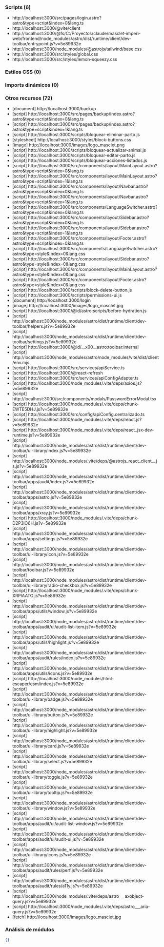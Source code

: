 ### Scripts (6)

- http://localhost:3000/src/pages/login.astro?astro&type=script&index=0&lang.ts
- http://localhost:3000/@vite/client
- http://localhost:3000/@fs/C:/Proyectos/claude/masclet-imperi-web/frontend/node_modules/astro/dist/runtime/client/dev-toolbar/entrypoint.js?v=5e89932e
- http://localhost:3000/node_modules/@astrojs/tailwind/base.css
- http://localhost:3000/src/styles/global.css
- http://localhost:3000/src/styles/lemon-squeezy.css

### Estilos CSS (0)


### Imports dinámicos (0)


### Otros recursos (72)

- [document] http://localhost:3000/backup
- [script] http://localhost:3000/src/pages/backup/index.astro?astro&type=script&index=0&lang.ts
- [script] http://localhost:3000/src/pages/backup/index.astro?astro&type=script&index=1&lang.ts
- [script] http://localhost:3000/scripts/bloquear-eliminar-parto.js
- [stylesheet] http://localhost:3000/styles/block-buttons.css
- [image] http://localhost:3000/images/logo_masclet.png
- [script] http://localhost:3000/scripts/bloquear-actualizar-animal.js
- [script] http://localhost:3000/scripts/bloquear-editar-parto.js
- [script] http://localhost:3000/scripts/bloquear-acciones-listados.js
- [script] http://localhost:3000/src/components/layout/MainLayout.astro?astro&type=script&index=0&lang.ts
- [script] http://localhost:3000/src/components/layout/MainLayout.astro?astro&type=script&index=1&lang.ts
- [script] http://localhost:3000/src/components/layout/Navbar.astro?astro&type=script&index=0&lang.ts
- [script] http://localhost:3000/src/components/layout/Navbar.astro?astro&type=script&index=1&lang.ts
- [script] http://localhost:3000/src/components/LanguageSwitcher.astro?astro&type=script&index=0&lang.ts
- [script] http://localhost:3000/src/components/layout/Sidebar.astro?astro&type=script&index=0&lang.ts
- [script] http://localhost:3000/src/components/layout/Sidebar.astro?astro&type=script&index=1&lang.ts
- [script] http://localhost:3000/src/components/layout/Footer.astro?astro&type=script&index=0&lang.ts
- [script] http://localhost:3000/src/components/LanguageSwitcher.astro?astro&type=style&index=0&lang.css
- [script] http://localhost:3000/src/components/layout/Sidebar.astro?astro&type=style&index=0&lang.css
- [script] http://localhost:3000/src/components/layout/MainLayout.astro?astro&type=style&index=0&lang.css
- [script] http://localhost:3000/src/components/layout/Footer.astro?astro&type=style&index=0&lang.css
- [script] http://localhost:3000/scripts/block-delete-button.js
- [script] http://localhost:3000/scripts/permissions-ui.js
- [document] http://localhost:3000/login
- [image] http://localhost:3000/images/logo_masclet.jpg
- [script] http://localhost:3000/@id/astro:scripts/before-hydration.js
- [script] http://localhost:3000/node_modules/astro/dist/runtime/client/dev-toolbar/helpers.js?v=5e89932e
- [script] http://localhost:3000/node_modules/astro/dist/runtime/client/dev-toolbar/settings.js?v=5e89932e
- [script] http://localhost:3000/@id/__x00__astro:toolbar:internal
- [script] http://localhost:3000/node_modules/astro/node_modules/vite/dist/client/env.mjs
- [script] http://localhost:3000/src/services/apiService.ts
- [script] http://localhost:3000/@react-refresh
- [script] http://localhost:3000/src/services/apiConfigAdapter.ts
- [script] http://localhost:3000/node_modules/.vite/deps/axios.js?v=5e89932e
- [script] http://localhost:3000/src/components/modals/PasswordErrorModal.tsx
- [script] http://localhost:3000/node_modules/.vite/deps/chunk-EWTE5DHJ.js?v=5e89932e
- [script] http://localhost:3000/src/config/apiConfig.centralizado.ts
- [script] http://localhost:3000/node_modules/.vite/deps/react.js?v=5e89932e
- [script] http://localhost:3000/node_modules/.vite/deps/react_jsx-dev-runtime.js?v=5e89932e
- [script] http://localhost:3000/node_modules/astro/dist/runtime/client/dev-toolbar/ui-library/index.js?v=5e89932e
- [script] http://localhost:3000/node_modules/.vite/deps/@astrojs_react_client__js.js?v=5e89932e
- [script] http://localhost:3000/node_modules/astro/dist/runtime/client/dev-toolbar/apps/audit/index.js?v=5e89932e
- [script] http://localhost:3000/node_modules/astro/dist/runtime/client/dev-toolbar/apps/astro.js?v=5e89932e
- [script] http://localhost:3000/node_modules/astro/dist/runtime/client/dev-toolbar/apps/xray.js?v=5e89932e
- [script] http://localhost:3000/node_modules/.vite/deps/chunk-D2P3IO6H.js?v=5e89932e
- [script] http://localhost:3000/node_modules/astro/dist/runtime/client/dev-toolbar/apps/settings.js?v=5e89932e
- [script] http://localhost:3000/node_modules/astro/dist/runtime/client/dev-toolbar/ui-library/icon.js?v=5e89932e
- [script] http://localhost:3000/node_modules/astro/dist/runtime/client/dev-toolbar/toolbar.js?v=5e89932e
- [script] http://localhost:3000/node_modules/astro/dist/runtime/client/dev-toolbar/ui-library/radio-checkbox.js?v=5e89932e
- [script] http://localhost:3000/node_modules/.vite/deps/chunk-XRPIAATO.js?v=5e89932e
- [script] http://localhost:3000/node_modules/astro/dist/runtime/client/dev-toolbar/apps/utils/window.js?v=5e89932e
- [script] http://localhost:3000/node_modules/astro/dist/runtime/client/dev-toolbar/apps/audit/ui/audit-list-item.js?v=5e89932e
- [script] http://localhost:3000/node_modules/astro/dist/runtime/client/dev-toolbar/apps/utils/highlight.js?v=5e89932e
- [script] http://localhost:3000/node_modules/astro/dist/runtime/client/dev-toolbar/apps/audit/rules/index.js?v=5e89932e
- [script] http://localhost:3000/node_modules/astro/dist/runtime/client/dev-toolbar/apps/utils/icons.js?v=5e89932e
- [script] http://localhost:3000/node_modules/html-escaper/esm/index.js?v=5e89932e
- [script] http://localhost:3000/node_modules/astro/dist/runtime/client/dev-toolbar/ui-library/badge.js?v=5e89932e
- [script] http://localhost:3000/node_modules/astro/dist/runtime/client/dev-toolbar/ui-library/button.js?v=5e89932e
- [script] http://localhost:3000/node_modules/astro/dist/runtime/client/dev-toolbar/ui-library/highlight.js?v=5e89932e
- [script] http://localhost:3000/node_modules/astro/dist/runtime/client/dev-toolbar/ui-library/card.js?v=5e89932e
- [script] http://localhost:3000/node_modules/astro/dist/runtime/client/dev-toolbar/ui-library/select.js?v=5e89932e
- [script] http://localhost:3000/node_modules/astro/dist/runtime/client/dev-toolbar/ui-library/toggle.js?v=5e89932e
- [script] http://localhost:3000/node_modules/astro/dist/runtime/client/dev-toolbar/ui-library/tooltip.js?v=5e89932e
- [script] http://localhost:3000/node_modules/astro/dist/runtime/client/dev-toolbar/ui-library/window.js?v=5e89932e
- [script] http://localhost:3000/node_modules/astro/dist/runtime/client/dev-toolbar/apps/audit/ui/audit-list-window.js?v=5e89932e
- [script] http://localhost:3000/node_modules/astro/dist/runtime/client/dev-toolbar/apps/audit/ui/audit-ui.js?v=5e89932e
- [script] http://localhost:3000/node_modules/astro/dist/runtime/client/dev-toolbar/ui-library/icons.js?v=5e89932e
- [script] http://localhost:3000/node_modules/astro/dist/runtime/client/dev-toolbar/apps/audit/rules/perf.js?v=5e89932e
- [script] http://localhost:3000/node_modules/astro/dist/runtime/client/dev-toolbar/apps/audit/rules/a11y.js?v=5e89932e
- [script] http://localhost:3000/node_modules/.vite/deps/astro___axobject-query.js?v=5e89932e
- [script] http://localhost:3000/node_modules/.vite/deps/astro___aria-query.js?v=5e89932e
- [fetch] http://localhost:3000/images/logo_masclet.jpg

### Análisis de módulos

```json
{}
```

